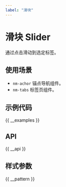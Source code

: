 ```yaml
---
label: "滑块"
---
```


# 滑块 Slider

通过点击滑动到选定标签。

## 使用场景

-   `nm-achor` 锚点导航组件。
-   `nm-tabs` 标签页组件。

## 示例代码

{{ __examples }}

## API

{{ __api }}

## 样式参数

{{ __pattern }}
